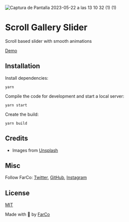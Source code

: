 ![Captura de Pantalla 2023-05-22 a las 13 10 32 (1) (1)](https://github.com/farco-studio/interactions-scroll-gallery/assets/854320/6dfe3439-0cd8-481b-947c-0514ec61c1fa)

# Scroll Gallery Slider

Scroll based slider with smooth animations

[Demo](https://interactions-scroll-gallery.onrender.com/)


## Installation

Install dependencies:

```
yarn
```

Compile the code for development and start a local server:

```
yarn start
```

Create the build:

```
yarn build
```

## Credits

- Images from [Unsplash](https://unsplash.com/)

## Misc

Follow FarCo: [Twitter](https://twitter.com/farco_studio), [GitHub](https://github.com/farco-studio), [Instagram](https://www.instagram.com/farco_studio/)

## License
[MIT](LICENSE)

Made with :green_heart: by [FarCo](http://www.farcostudio.com)
